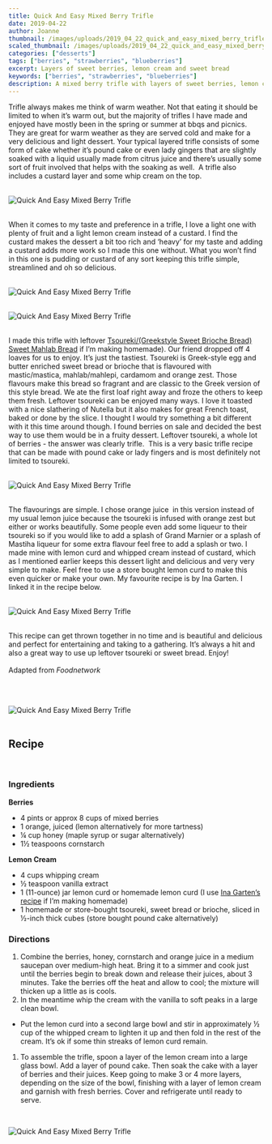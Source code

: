 ```yaml
---
title: Quick And Easy Mixed Berry Trifle
date: 2019-04-22
author: Joanne
thumbnail: /images/uploads/2019_04_22_quick_and_easy_mixed_berry_trifle_1.jpg
scaled_thumbnail: /images/uploads/2019_04_22_quick_and_easy_mixed_berry_trifle_0.jpg
categories: ["desserts"]
tags: ["berries", "strawberries", "blueberries"]
excerpt: Layers of sweet berries, lemon cream and sweet bread
keywords: ["berries", "strawberries", "blueberries"]
description: A mixed berry trifle with layers of sweet berries, lemon cream and sweet bread
---
```


Trifle always makes me think of warm weather. Not that eating it should be limited to when it’s warm out, but the majority of trifles I have made and enjoyed have mostly been in the spring or summer at bbqs and picnics. They are great for warm weather as they are served cold and make for a very delicious and light dessert. Your typical layered trifle consists of some form of cake whether it’s pound cake or even lady gingers that are slightly soaked with a liquid usually made from citrus juice and there’s usually some sort of fruit involved that helps with the soaking as well.  A trifle also includes a custard layer and some whip cream on the top.
</br>
</br>

![Quick And Easy Mixed Berry Trifle](/images/uploads/2019_04_22_quick_and_easy_mixed_berry_trifle_2.jpg)
</br>
</br>

When it comes to my taste and preference in a trifle, I love a light one with plenty of fruit and a light lemon cream instead of a custard. I find the custard makes the dessert a bit too rich and ‘heavy’ for my taste and adding a custard adds more work so I made this one without. What you won’t find in this one is pudding or custard of any sort keeping this trifle simple, streamlined and oh so delicious.
</br>
</br>

![Quick And Easy Mixed Berry Trifle](/images/uploads/2019_04_22_quick_and_easy_mixed_berry_trifle_3.jpg)
</br>
</br>

![Quick And Easy Mixed Berry Trifle](/images/uploads/2019_04_22_quick_and_easy_mixed_berry_trifle_4.jpg)
</br>
</br>

I made this trifle with leftover <span class="highlight"><a href="https://www.oliveandmango.com/tsoureki-greekstyle-sweet-brioche-bread-sweet-mahlab-bread/">Tsoureki/(Greekstyle Sweet Brioche Bread) Sweet Mahlab Bread</a></span> if I’m making homemade). Our friend dropped off 4 loaves for us to enjoy. It’s just the tastiest. Tsoureki is Greek-style egg and butter enriched sweet bread or brioche that is flavoured with mastic/mastica, mahlab/mahlepi, cardamom and orange zest. Those flavours make this bread so fragrant and are classic to the Greek version of this style bread. We ate the first loaf right away and froze the others to keep them fresh. Leftover tsoureki can be enjoyed many ways. I love it toasted with a nice slathering of Nutella but it also makes for great French toast, baked or done by the slice. I thought I would try something a bit different with it this time around though. I found berries on sale and decided the best way to use them would be in a fruity dessert. Leftover tsoureki, a whole lot of berries - the answer was clearly trifle.  This is a very basic trifle recipe that can be made with pound cake or lady fingers and is most definitely not limited to tsoureki.
</br>
</br>

![Quick And Easy Mixed Berry Trifle](/images/uploads/2019_04_22_quick_and_easy_mixed_berry_trifle_5.jpg)
</br>
</br>

The flavourings are simple. I chose orange juice  in this version instead of my usual lemon juice because the tsoureki is infused with orange zest but either or works beautifully. Some people even add some liqueur to their tsoureki so if you would like to add a splash of Grand Marnier or a splash of Mastiha liqueur for some extra flavour feel free to add a splash or two. I made mine with lemon curd and whipped cream instead of custard, which as I mentioned earlier keeps this dessert light and delicious and very very simple to make. Feel free to use a store bought lemon curd to make this even quicker or make your own. My favourite recipe is by Ina Garten. I linked it in the recipe below.
</br>
</br>

![Quick And Easy Mixed Berry Trifle](/images/uploads/2019_04_22_quick_and_easy_mixed_berry_trifle_6.jpg)
</br>
</br>

This recipe can get thrown together in no time and is beautiful and delicious and perfect for entertaining and taking to a gathering. It’s always a hit and also a great way to use up leftover tsoureki or sweet bread. Enjoy!
</br>
</br>
Adapted from _Foodnetwork_

</br>
</br>

![Quick And Easy Mixed Berry Trifle](/images/uploads/2019_04_22_quick_and_easy_mixed_berry_trifle_7.jpg)
</br>
</br>


## Recipe
</br>

### Ingredients
__Berries__

* <span itemprop="ingredients">4 pints or approx 8 cups of mixed berries </span>
* <span itemprop="ingredients">1 orange, juiced (lemon alternatively for more tartness)</span>
* <span itemprop="ingredients">&frac14; cup honey (maple syrup or sugar alternatively)</span>
* <span itemprop="ingredients">1&frac12; teaspoons cornstarch</span>

__Lemon Cream__

* <span itemprop="ingredients">4 cups whipping cream</span>
* <span itemprop="ingredients">&frac12; teaspoon vanilla extract</span>
* <span itemprop="ingredients">1 (11-ounce) jar lemon curd or homemade lemon curd (I use <span class="highlight"><a rel="nofollow" href="https://www.google.ca/amp/s/www.foodnetwork.com/recipes/ina-garten/lemon-curd-recipe-1941910.amp">Ina Garten’s recipe</a></span> if I’m making homemade) </span>
* <span itemprop="ingredients">1 homemade or store-bought tsoureki, sweet bread or brioche, sliced in &frac12;-inch thick cubes (store bought pound cake alternatively) </span>

### Directions 

1. Combine the berries, honey, cornstarch and orange juice in a medium saucepan over medium-high heat. Bring it to a simmer and cook just until the berries begin to break down and release their juices, about 3 minutes. Take the berries off the heat and allow to cool; the mixture will thicken up a little as is cools.
2. In the meantime whip the cream with the vanilla to soft peaks in a large clean bowl. 
* Put the lemon curd into a second large bowl and stir in approximately &frac12; cup of the whipped cream to lighten it up and then fold in the rest of the cream. It’s ok if some thin streaks of lemon curd remain. 
1. To assemble the trifle, spoon a layer of the lemon cream into a large glass bowl. Add a layer of pound cake. Then soak the cake with a layer of berries and their juices. Keep going to make 3 or 4 more layers, depending on the size of the bowl, finishing with a layer of lemon cream and garnish with fresh berries. Cover and refrigerate until ready to serve.

</br>

![Quick And Easy Mixed Berry Trifle](/images/uploads/2019_04_22_quick_and_easy_mixed_berry_trifle_8.jpg)